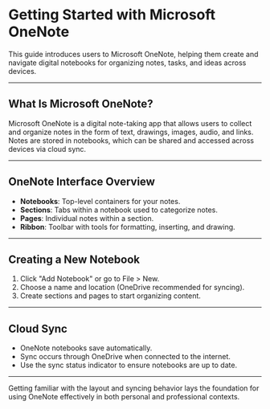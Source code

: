# Getting Started with Microsoft OneNote

This guide introduces users to Microsoft OneNote, helping them create and navigate digital notebooks for organizing notes, tasks, and ideas across devices.

---

## What Is Microsoft OneNote?

Microsoft OneNote is a digital note-taking app that allows users to collect and organize notes in the form of text, drawings, images, audio, and links. Notes are stored in notebooks, which can be shared and accessed across devices via cloud sync.

---

## OneNote Interface Overview

- **Notebooks**: Top-level containers for your notes.
- **Sections**: Tabs within a notebook used to categorize notes.
- **Pages**: Individual notes within a section.
- **Ribbon**: Toolbar with tools for formatting, inserting, and drawing.

---

## Creating a New Notebook

1. Click "Add Notebook" or go to File > New.
2. Choose a name and location (OneDrive recommended for syncing).
3. Create sections and pages to start organizing content.

---

## Cloud Sync

- OneNote notebooks save automatically.
- Sync occurs through OneDrive when connected to the internet.
- Use the sync status indicator to ensure notebooks are up to date.

---

Getting familiar with the layout and syncing behavior lays the foundation for using OneNote effectively in both personal and professional contexts.

